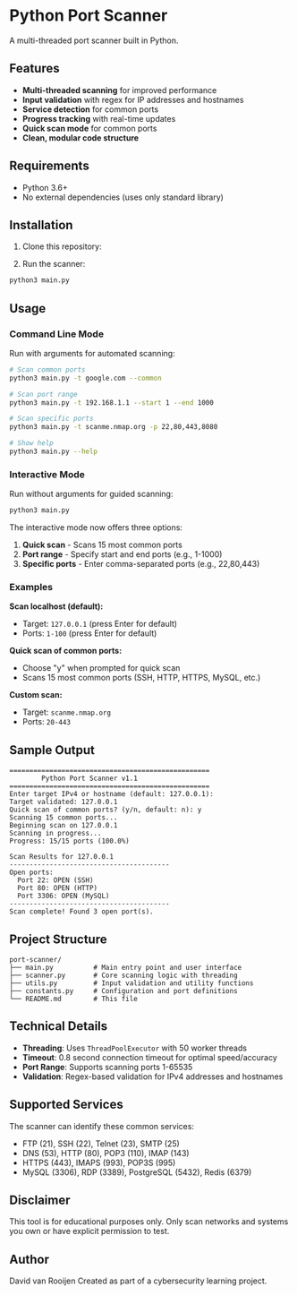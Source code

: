 # Python Port Scanner

A multi-threaded port scanner built in Python.

## Features

- **Multi-threaded scanning** for improved performance
- **Input validation** with regex for IP addresses and hostnames
- **Service detection** for common ports
- **Progress tracking** with real-time updates
- **Quick scan mode** for common ports
- **Clean, modular code structure**

## Requirements

- Python 3.6+
- No external dependencies (uses only standard library)

## Installation

1. Clone this repository:

2. Run the scanner:
```bash
python3 main.py
```

## Usage

### Command Line Mode
Run with arguments for automated scanning:
```bash
# Scan common ports
python3 main.py -t google.com --common

# Scan port range
python3 main.py -t 192.168.1.1 --start 1 --end 1000

# Scan specific ports
python3 main.py -t scanme.nmap.org -p 22,80,443,8080

# Show help
python3 main.py --help
```

### Interactive Mode
Run without arguments for guided scanning:
```bash
python3 main.py
```

The interactive mode now offers three options:
1. **Quick scan** - Scans 15 most common ports
2. **Port range** - Specify start and end ports (e.g., 1-1000)
3. **Specific ports** - Enter comma-separated ports (e.g., 22,80,443)

### Examples

**Scan localhost (default):**
- Target: `127.0.0.1` (press Enter for default)
- Ports: `1-100` (press Enter for default)

**Quick scan of common ports:**
- Choose "y" when prompted for quick scan
- Scans 15 most common ports (SSH, HTTP, HTTPS, MySQL, etc.)

**Custom scan:**
- Target: `scanme.nmap.org`
- Ports: `20-443`

## Sample Output

```
==================================================
        Python Port Scanner v1.1
==================================================
Enter target IPv4 or hostname (default: 127.0.0.1): 
Target validated: 127.0.0.1
Quick scan of common ports? (y/n, default: n): y
Scanning 15 common ports...
Beginning scan on 127.0.0.1
Scanning in progress...
Progress: 15/15 ports (100.0%)

Scan Results for 127.0.0.1
----------------------------------------
Open ports:
  Port 22: OPEN (SSH)
  Port 80: OPEN (HTTP)
  Port 3306: OPEN (MySQL)
----------------------------------------
Scan complete! Found 3 open port(s).
```

## Project Structure

```
port-scanner/
├── main.py          # Main entry point and user interface
├── scanner.py       # Core scanning logic with threading
├── utils.py         # Input validation and utility functions
├── constants.py     # Configuration and port definitions
└── README.md        # This file
```

## Technical Details

- **Threading**: Uses `ThreadPoolExecutor` with 50 worker threads
- **Timeout**: 0.8 second connection timeout for optimal speed/accuracy
- **Port Range**: Supports scanning ports 1-65535
- **Validation**: Regex-based validation for IPv4 addresses and hostnames

## Supported Services

The scanner can identify these common services:
- FTP (21), SSH (22), Telnet (23), SMTP (25)
- DNS (53), HTTP (80), POP3 (110), IMAP (143)
- HTTPS (443), IMAPS (993), POP3S (995)
- MySQL (3306), RDP (3389), PostgreSQL (5432), Redis (6379)

## Disclaimer

This tool is for educational purposes only. Only scan networks and systems you own or have explicit permission to test.

## Author
David van Rooijen
Created as part of a cybersecurity learning project.